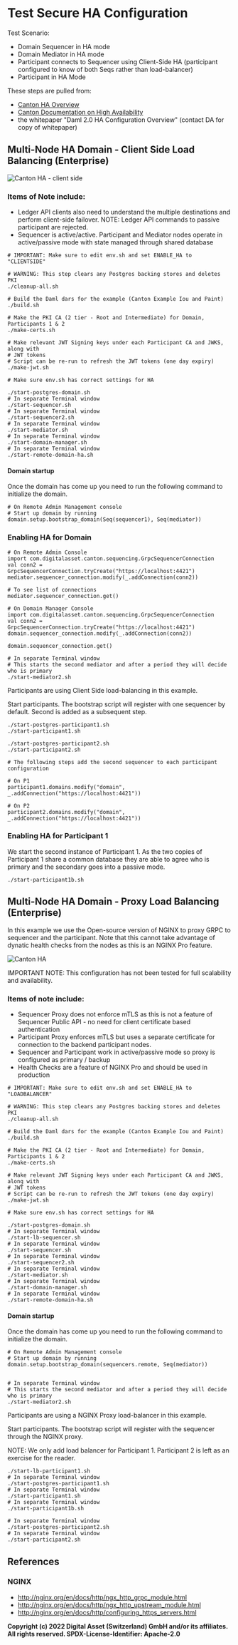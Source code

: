 # Test Secure HA Configuration

Test Scenario:
- Domain Sequencer in HA mode
- Domain Mediator in HA mode
- Participant connects to Sequencer using Client-Side HA (participant configured to know of both Seqs rather than load-balancer)
- Participant in HA Mode

These steps are pulled from:
- [Canton HA Overview](https://docs.daml.com/canton/architecture/ha/overview.html)
- [Canton Documentation on High Availability](https://docs.daml.com/canton/usermanual/ha.html)
- the whitepaper "Daml 2.0 HA Configuration Overview" (contact DA for copy of whitepaper)

## Multi-Node HA Domain - Client Side Load Balancing (Enterprise)

![Canton HA - client side](../images/canton-ha.png)

### Items of Note include:
- Ledger API clients also need to understand the multiple destinations and perform client-side
  failover. NOTE: Ledger API commands to passive participant are rejected.
- Sequencer is active/active. Participant and Mediator nodes operate in active/passive mode with state managed through shared database


```angular2html
# IMPORTANT: Make sure to edit env.sh and set ENABLE_HA to "CLIENTSIDE"

# WARNING: This step clears any Postgres backing stores and deletes PKI
./cleanup-all.sh

# Build the Daml dars for the example (Canton Example Iou and Paint)
./build.sh

# Make the PKI CA (2 tier - Root and Intermediate) for Domain, Participants 1 & 2
./make-certs.sh

# Make relevant JWT Signing keys under each Participant CA and JWKS, along with 
# JWT tokens
# Script can be re-run to refresh the JWT tokens (one day expiry)
./make-jwt.sh
```

```
# Make sure env.sh has correct settings for HA

./start-postgres-domain.sh
# In separate Terminal window
./start-sequencer.sh
# In separate Terminal window
./start-sequencer2.sh
# In separate Terminal window
./start-mediator.sh
# In separate Terminal window
./start-domain-manager.sh
# In separate Terminal window
./start-remote-domain-ha.sh
```

#### Domain startup
Once the domain has come up you need to run the following command to initialize the domain.
```
# On Remote Admin Management console
# Start up domain by running
domain.setup.bootstrap_domain(Seq(sequencer1), Seq(mediator))
```

### Enabling HA for Domain

```angular2html
# On Remote Admin Console
import com.digitalasset.canton.sequencing.GrpcSequencerConnection
val conn2 = GrpcSequencerConnection.tryCreate("https://localhost:4421")
mediator.sequencer_connection.modify(_.addConnection(conn2))

# To see list of connections
mediator.sequencer_connection.get()

# On Domain Manager Console
import com.digitalasset.canton.sequencing.GrpcSequencerConnection
val conn2 = GrpcSequencerConnection.tryCreate("https://localhost:4421")
domain.sequencer_connection.modify(_.addConnection(conn2))

domain.sequencer_connection.get()

# In separate Terminal window
# This starts the second mediator and after a period they will decide who is primary 
./start-mediator2.sh
```

Participants are using Client Side load-balancing in this example.

Start participants. The bootstrap script will register with one sequencer by default. 
Second is added as a subsequent step.

```angular2html
./start-postgres-participant1.sh
./start-participant1.sh

./start-postgres-participant2.sh
./start-participant2.sh

# The following steps add the second sequencer to each participant configuration 

# On P1
participant1.domains.modify("domain", _.addConnection("https://localhost:4421"))

# On P2
participant2.domains.modify("domain", _.addConnection("https://localhost:4421"))
```

### Enabling HA for Participant 1

We start the second instance of Participant 1. As the two copies of Participant 1 share a common database
they are able to agree who is primary and the secondary goes into a passive mode.

```angular2html
./start-participant1b.sh
```

## Multi-Node HA Domain - Proxy Load Balancing (Enterprise)

In this example we use the Open-source version of NGINX to proxy GRPC to sequencer and 
the participant. Note that this cannot take advantage of dynatic health checks from the 
nodes as this is an NGINX Pro feature.

![Canton HA](../images/canton-ha-lb.png)

IMPORTANT NOTE: This configuration has not been tested for full scalability and availability. 

### Items of note include:
- Sequencer Proxy does not enforce mTLS as this is not a feature of Sequencer Public API - no need for client certificate based authentication
- Participant Proxy enforces mTLS but uses a separate certificate for connection to the backend
  participant nodes.
- Sequencer and Participant work in active/passive mode so proxy is configured as primary / backup
- Health Checks are a feature of NGINX Pro and should be used in production


```angular2html
# IMPORTANT: Make sure to edit env.sh and set ENABLE_HA to "LOADBALANCER"

# WARNING: This step clears any Postgres backing stores and deletes PKI
./cleanup-all.sh

# Build the Daml dars for the example (Canton Example Iou and Paint)
./build.sh

# Make the PKI CA (2 tier - Root and Intermediate) for Domain, Participants 1 & 2
./make-certs.sh

# Make relevant JWT Signing keys under each Participant CA and JWKS, along with 
# JWT tokens
# Script can be re-run to refresh the JWT tokens (one day expiry)
./make-jwt.sh
```

```
# Make sure env.sh has correct settings for HA

./start-postgres-domain.sh
# In separate Terminal window
./start-lb-sequencer.sh
# In separate Terminal window
./start-sequencer.sh
# In separate Terminal window
./start-sequencer2.sh
# In separate Terminal window
./start-mediator.sh
# In separate Terminal window
./start-domain-manager.sh
# In separate Terminal window
./start-remote-domain-ha.sh
```

#### Domain startup
Once the domain has come up you need to run the following command to initialize the domain.
```
# On Remote Admin Management console
# Start up domain by running
domain.setup.bootstrap_domain(sequencers.remote, Seq(mediator))
```

```angular2html

# In separate Terminal window
# This starts the second mediator and after a period they will decide who is primary 
./start-mediator2.sh
```

Participants are using a NGINX Proxy load-balancer in this example.

Start participants. The bootstrap script will register with the sequencer through the NGINX proxy.

NOTE: We only add load balancer for Participant 1. Participant 2 is left as an exercise for the reader.

```angular2html
./start-lb-participant1.sh
# In separate Terminal window
./start-postgres-participant1.sh
# In separate Terminal window
./start-participant1.sh
# In separate Terminal window
./start-participant1b.sh

# In separate Terminal window
./start-postgres-participant2.sh
# In separate Terminal window
./start-participant2.sh
```
## References

### NGINX
- http://nginx.org/en/docs/http/ngx_http_grpc_module.html
- http://nginx.org/en/docs/http/ngx_http_upstream_module.html
- http://nginx.org/en/docs/http/configuring_https_servers.html


**Copyright (c) 2022 Digital Asset (Switzerland) GmbH and/or its affiliates. All rights reserved.
SPDX-License-Identifier: Apache-2.0**